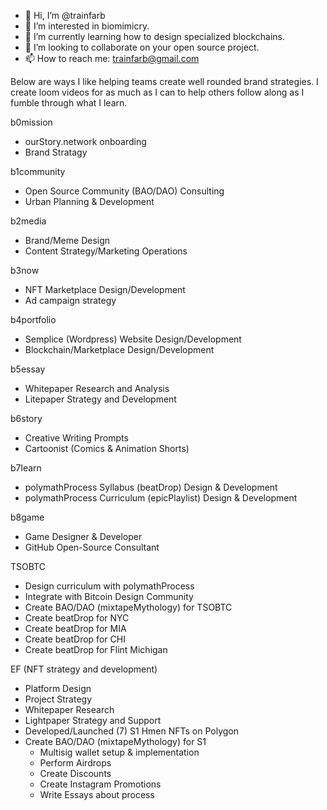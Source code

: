 - 👋 Hi, I’m @trainfarb
- 👀 I’m interested in biomimicry.
- 🌱 I’m currently learning how to design specialized blockchains.
- 💞️ I’m looking to collaborate on your open source project.
- 📫 How to reach me: trainfarb@gmail.com

Below are ways I like helping teams create well rounded brand strategies. I create loom videos for as much as I can to help others follow along as I fumble through what I learn.

b0mission 
- ourStory.network onboarding
- Brand Stratagy

b1community
- Open Source Community (BAO/DAO) Consulting
- Urban Planning & Development

b2media
- Brand/Meme Design
- Content Strategy/Marketing Operations

b3now
- NFT Marketplace Design/Development
- Ad campaign strategy

b4portfolio
- Semplice (Wordpress) Website Design/Development
- Blockchain/Marketplace Design/Development

b5essay
- Whitepaper Research and Analysis
- Litepaper Strategy and Development

b6story
- Creative Writing Prompts
- Cartoonist (Comics & Animation Shorts)

b7learn
- polymathProcess Syllabus (beatDrop) Design & Development
- polymathProcess Curriculum (epicPlaylist) Design & Development

b8game
- Game Designer & Developer
- GitHub Open-Source Consultant


TSOBTC
- Design curriculum with polymathProcess
- Integrate with Bitcoin Design Community
- Create BAO/DAO (mixtapeMythology) for TSOBTC
- Create beatDrop for NYC
- Create beatDrop for MIA
- Create beatDrop for CHI
- Create beatDrop for Flint Michigan

EF (NFT strategy and development)
- Platform Design
- Project Strategy
- Whitepaper Research
- Lightpaper Strategy and Support
- Developed/Launched (7) S1 Hmen NFTs on Polygon
- Create BAO/DAO (mixtapeMythology) for S1
  - Multisig wallet setup & implementation
  - Perform Airdrops
  - Create Discounts
  - Create Instagram Promotions
  - Write Essays about process
